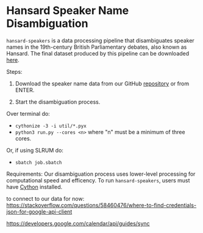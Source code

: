 # Hansard Speaker Name Disambiguation

`hansard-speakers` is a data processing pipeline that disambiguates speaker names in the 19th-century British Parliamentary debates, also known as Hansard. The final dataset produced by this pipeline can be downloaded [here]().

Steps: 
1. Download the speaker name data from our GitHub [repository](https://github.com/stephbuon/hansard-speakers/tree/main/data) or from ENTER. 

2. Start the disambiguation process.

Over terminal do:
- `cythonize -3 -i util/*.pyx`
- `python3 run.py --cores <n>` where "n" must be a minimum of three cores. 

Or, if using SLRUM do:
- `sbatch job.sbatch` 

Requirements:
Our disambiguation process uses lower-level processing for computational speed and efficency. To run `hansard-speakers`, users must have [Cython](https://pypi.org/project/Cython/) installed. 


to connect to our data for now: 
https://stackoverflow.com/questions/58460476/where-to-find-credentials-json-for-google-api-client

https://developers.google.com/calendar/api/guides/sync
